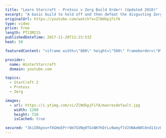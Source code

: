 ```yaml
---
title: "Learn Starcraft - Protoss v Zerg Build Order! (Updated 2018)"
excerpt: "A basic build to hold off and then defeat the disgusting Zerg! Meant for lower level players who have little direction, not for high level players looking for the dankest meta :) -- Watch live at https://www.twitch.tv/wintergaming"
originalUrl: https://youtube.com/watch?v=ZlNdkpjFifA
type: video
price: Free
length: PT13M21S
publishedDateTime: 2017-11-20T12:23:53Z
heat: 50

featuredContent: "<iframe width=\"800\" height=\"500\" frameborder=\"0\" src=\"https://www.youtube.com/embed/ZlNdkpjFifA\" allow=\"accelerometer; autoplay; encrypted-media; gyroscope; picture-in-picture\" allowfullscreen></iframe>"

provider:
  name: WinterStarcraft
  domain: youtube.com

topics:
  - StarCraft 2
  - Protoss
  - Zerg

images:
  - url: https://i.ytimg.com/vi/ZlNdkpjFifA/maxresdefault.jpg
    width: 1280
    height: 720
    isCached: true

secured: "3kiI0kpou+fXGHeEPrrOm7GVNq9TGsNKYhDrLu9wmyflV2VNAeN0Cdnd13zz0zkFNEF1eQiB6jl3KSIgzjrDre2sgCoT1P8YZe11KnzD/g/3sbwaKxKsHQFchgVMGdM0m2ii8B+PjCIEuJ8DDiAqVVly+p9lBXmI0vYjMi670/1uNrDPG8lXnW49Eux4APOgfxJwZ+2Qb8GOG3uSU/k//A+oErrG/CDT+Mc3bKKa8iU/4xggPAKXUx9CE6JAKZXN4Z+CqNsWfG5TCgmg8nBR5ZQfd50et849cbmpGFV9S/3h43dtuyMbTAQBtbgKRFE5gqGdoz6GiqZ5t0KmhhBMyCn3vILm035O5dw+80zHu8ZAHqn3QOWLcpOvYlrRYM6k+BMXNur5Re6VN/LIhPSnlwadMcDE85drdWIbw3eCidU=;+yY9LX03MvJTp4mg/+iYkQ=="
---
```


